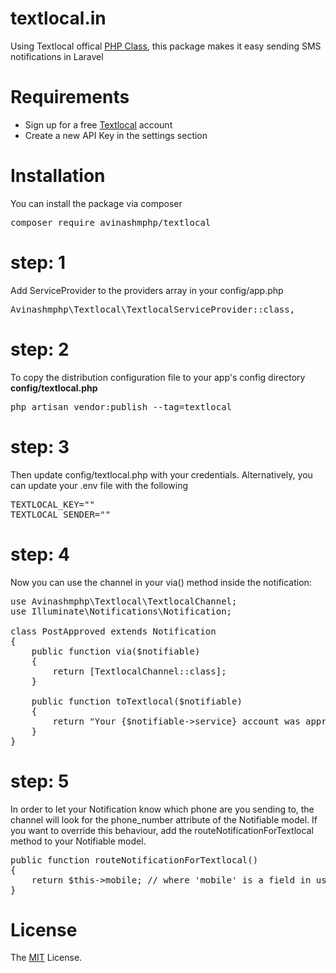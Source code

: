 # textlocal.in
Using Textlocal offical <a href="https://api.textlocal.in/wrappers/php-in.zip"> PHP Class</a>, this package makes it easy sending SMS notifications in Laravel

# Requirements
<ul>
<li>Sign up for a free <a href="https://www.textlocal.in/signup">Textlocal</a> account</li>
<li>Create a new API Key in the settings section</li>
</ul>

# Installation
You can install the package via composer
<pre>composer require avinashmphp/textlocal</pre>

# step: 1
Add ServiceProvider to the providers array in your config/app.php
<pre>Avinashmphp\Textlocal\TextlocalServiceProvider::class,</pre>

# step: 2
To copy the distribution configuration file to your app's config directory <strong>config/textlocal.php</strong>
<pre>php artisan vendor:publish --tag=textlocal</pre>

# step: 3
Then update config/textlocal.php with your credentials. Alternatively, you can update your .env file with the following
<pre>
TEXTLOCAL_KEY=""
TEXTLOCAL_SENDER=""
</pre>

# step: 4
Now you can use the channel in your via() method inside the notification:
<pre>
use Avinashmphp\Textlocal\TextlocalChannel;
use Illuminate\Notifications\Notification;

class PostApproved extends Notification
{
    public function via($notifiable)
    {
        return [TextlocalChannel::class];
    }

    public function toTextlocal($notifiable)
    {
        return "Your {$notifiable->service} account was approved!"
    }
}
</pre>

# step: 5
In order to let your Notification know which phone are you sending to, the channel will look for the phone_number attribute of the Notifiable model. If you want to override this behaviour, add the routeNotificationForTextlocal method to your Notifiable model.
<pre>
public function routeNotificationForTextlocal()
{
    return $this->mobile; // where 'mobile' is a field in users table;
}
</pre>

# License
The <a href="https://github.com/avinashmphp/textlocal/blob/master/LICENSE">MIT</a> License.